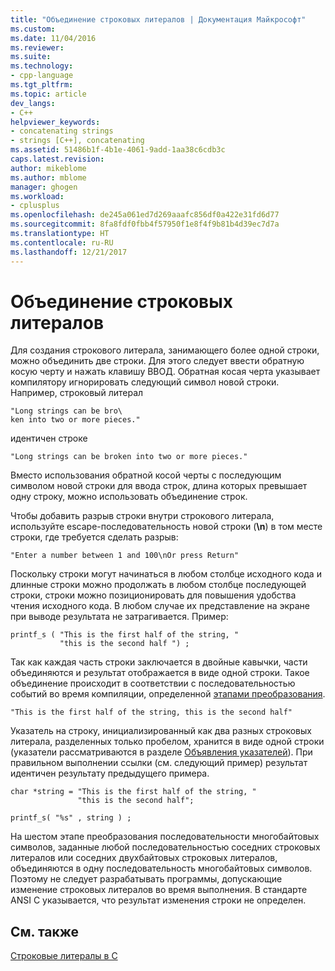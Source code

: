 ```yaml
---
title: "Объединение строковых литералов | Документация Майкрософт"
ms.custom: 
ms.date: 11/04/2016
ms.reviewer: 
ms.suite: 
ms.technology:
- cpp-language
ms.tgt_pltfrm: 
ms.topic: article
dev_langs:
- C++
helpviewer_keywords:
- concatenating strings
- strings [C++], concatenating
ms.assetid: 51486b1f-4b1e-4061-9add-1aa38c6cdb3c
caps.latest.revision: 
author: mikeblome
ms.author: mblome
manager: ghogen
ms.workload:
- cplusplus
ms.openlocfilehash: de245a061ed7d269aaafc856df0a422e31fd6d77
ms.sourcegitcommit: 8fa8fdf0fbb4f57950f1e8f4f9b81b4d39ec7d7a
ms.translationtype: HT
ms.contentlocale: ru-RU
ms.lasthandoff: 12/21/2017
---
```

# <a name="string-literal-concatenation"></a>Объединение строковых литералов
Для создания строкового литерала, занимающего более одной строки, можно объединить две строки. Для этого следует ввести обратную косую черту и нажать клавишу ВВОД. Обратная косая черта указывает компилятору игнорировать следующий символ новой строки. Например, строковый литерал  
  
```  
"Long strings can be bro\  
ken into two or more pieces."  
```  
  
 идентичен строке  
  
```  
"Long strings can be broken into two or more pieces."  
```  
  
 Вместо использования обратной косой черты с последующим символом новой строки для ввода строк, длина которых превышает одну строку, можно использовать объединение строк.  
  
 Чтобы добавить разрыв строки внутри строкового литерала, используйте escape-последовательность новой строки (**\n**) в том месте строки, где требуется сделать разрыв:  
  
```  
"Enter a number between 1 and 100\nOr press Return"  
```  
  
 Поскольку строки могут начинаться в любом столбце исходного кода и длинные строки можно продолжать в любом столбце последующей строки, строки можно позиционировать для повышения удобства чтения исходного кода. В любом случае их представление на экране при выводе результата не затрагивается. Пример:  
  
```  
printf_s ( "This is the first half of the string, "  
           "this is the second half ") ;  
```  
  
 Так как каждая часть строки заключается в двойные кавычки, части объединяются и результат отображается в виде одной строки. Такое объединение происходит в соответствии с последовательностью событий во время компиляции, определенной [этапами преобразования](../preprocessor/phases-of-translation.md).  
  
```  
"This is the first half of the string, this is the second half"  
```  
  
 Указатель на строку, инициализированный как два разных строковых литерала, разделенных только пробелом, хранится в виде одной строки (указатели рассматриваются в разделе [Объявления указателей](../c-language/pointer-declarations.md)). При правильном выполнении ссылки (см. следующий пример) результат идентичен результату предыдущего примера.  
  
```  
char *string = "This is the first half of the string, "  
               "this is the second half";  
  
printf_s( "%s" , string ) ;  
```  
  
 На шестом этапе преобразования последовательности многобайтовых символов, заданные любой последовательностью соседних строковых литералов или соседних двухбайтовых строковых литералов, объединяются в одну последовательность многобайтовых символов. Поэтому не следует разрабатывать программы, допускающие изменение строковых литералов во время выполнения. В стандарте ANSI C указывается, что результат изменения строки не определен.  
  
## <a name="see-also"></a>См. также  
 [Строковые литералы в C](../c-language/c-string-literals.md)